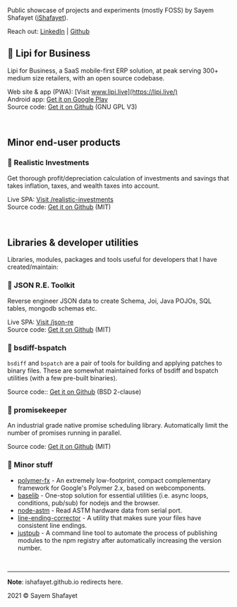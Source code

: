 <!-- # ishafayet.me -->

Public showcase of projects and experiments (mostly FOSS) by Sayem Shafayet ([iShafayet](https://github.com/iShafayet)).

Reach out: [LinkedIn](https://www.linkedin.com/in/sayemshafayet/) &#124; [Github](https://github.com/iShafayet)


## 🔷 Lipi for Business
Lipi for Business, a SaaS mobile-first ERP solution, at peak serving 300+ medium size retailers, with an open source codebase. 

Web site & app (PWA): [Visit www.lipi.live](https://lipi.live/) <br>
Android app: [Get it on Google Play](https://play.google.com/store/apps/details?id=live.lipi.lipilite&hl=en&gl=US) <br>
Source code: [Get it on Github](https://github.com/anvilglobaldynamics/torque) (GNU GPL V3)<br>

<br/>

## Minor end-user products

### 🔷 Realistic Investments
Get thorough profit/depreciation calculation of investments and savings that takes inflation, taxes, and wealth taxes into account.

Live SPA: [Visit /realistic-investments](https://ishafayet.me/realistic-investments) <br>
Source code: [Get it on Github](https://github.com/iShafayet/realistic-investments) (MIT)

<br/>

## Libraries & developer utilities

Libraries, modules, packages and tools useful for developers that I have created/maintain:

### 🔷 JSON R.E. Toolkit
Reverse engineer JSON data to create Schema, Joi, Java POJOs, SQL tables, mongodb schemas etc.

Live SPA: [Visit /json-re](https://ishafayet.me/json-re) <br>
Source code: [Get it on Github](https://github.com/iShafayet/json-re) (MIT)

### 🔷 bsdiff-bspatch

`bsdiff` and `bspatch` are a pair of tools for building and applying patches to binary files. These are somewhat maintained forks of bsdiff and bspatch utilities (with a few pre-built binaries).

Source code:: [Get it on Github](https://github.com/iShafayet/bsdiff-bspatch) (BSD 2-clause)

<!-- ### 🔷 atomicdb
A compact browser-based database engine that runs guaranteed atomic operations with additional support for encryption and compression.

Source code: [Get it on Github](https://github.com/iShafayet/atomicdb) (MIT) -->

### 🔷 promisekeeper

An industrial grade native promise scheduling library. Automatically limit the number of promises running in parallel.

Source code: [Get it on Github](https://github.com/iShafayet/promisekeeper) (MIT)

### 🔷 Minor stuff

* [polymer-fx](https://github.com/iShafayet/polymer-fx) - An extremely low-footprint, compact complementary framework for Google's Polymer 2.x, based on webcomponents.
* [baselib](https://github.com/iShafayet/baselib) - One-stop solution for essential utilities (i.e. async loops, conditions, pub/sub) for nodejs and the browser.
* [node-astm](https://github.com/iShafayet/node-astm) - Read ASTM hardware data from serial port.
* [line-ending-corrector](https://github.com/iShafayet/line-ending-corrector) - A utility that makes sure your files have consistent line endings.
* [justpub](https://github.com/iShafayet/justpub) - A command line tool to automate the process of publishing modules to the npm registry after automatically increasing the version number.

<br>

---

**Note**: ishafayet.github.io redirects here.

2021 © Sayem Shafayet

